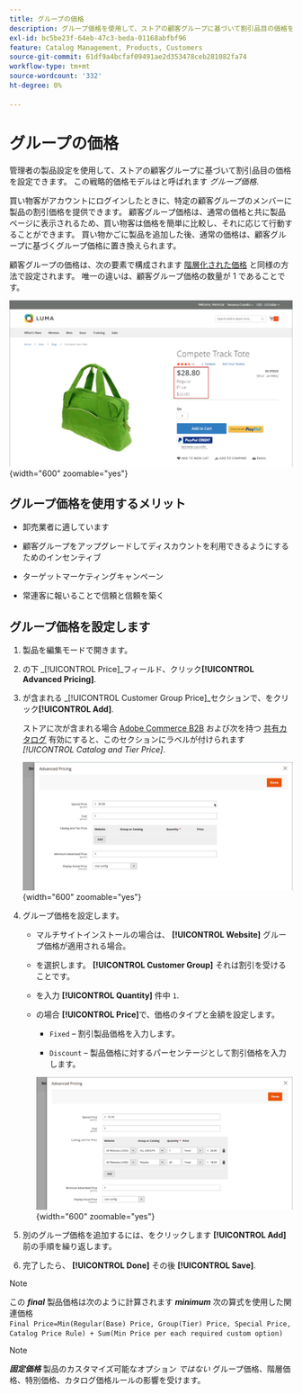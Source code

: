 ```yaml
---
title: グループの価格
description: グループ価格を使用して、ストアの顧客グループに基づいて割引品目の価格を設定する方法を説明します。
exl-id: bc5be23f-64eb-47c3-beda-01168abfbf96
feature: Catalog Management, Products, Customers
source-git-commit: 61df9a4bcfaf09491ae2d353478ceb281082fa74
workflow-type: tm+mt
source-wordcount: '332'
ht-degree: 0%

---
```


# グループの価格

管理者の製品設定を使用して、ストアの顧客グループに基づいて割引品目の価格を設定できます。 この戦略的価格モデルはと呼ばれます _グループ価格_.

買い物客がアカウントにログインしたときに、特定の顧客グループのメンバーに製品の割引価格を提供できます。 顧客グループ価格は、通常の価格と共に製品ページに表示されるため、買い物客は価格を簡単に比較し、それに応じて行動することができます。 買い物かごに製品を追加した後、通常の価格は、顧客グループに基づくグループ価格に置き換えられます。

顧客グループの価格は、次の要素で構成されます [階層化された価格](product-price-tier.md) と同様の方法で設定されます。 唯一の違いは、顧客グループ価格の数量が 1 であることです。

![顧客グループ割引](./assets/storefront-price-group.png){width="600" zoomable="yes"}

## グループ価格を使用するメリット

- 卸売業者に適しています

- 顧客グループをアップグレードしてディスカウントを利用できるようにするためのインセンティブ

- ターゲットマーケティングキャンペーン

- 常連客に報いることで信頼と信頼を築く

## グループ価格を設定します

1. 製品を編集モードで開きます。

1. の下 _[!UICONTROL Price]_フィールド、クリック&#x200B;**[!UICONTROL Advanced Pricing]**.

1. が含まれる _[!UICONTROL Customer Group Price]_セクションで、をクリック&#x200B;**[!UICONTROL Add]**.

   ストアに次が含まれる場合 [Adobe Commerce B2B](../b2b/introduction.md) および次を持つ [共有カタログ](../b2b/catalog-shared.md) 有効にすると、このセクションにラベルが付けられます _[!UICONTROL Catalog and Tier Price]_.

   ![詳細価格](./assets/product-price-group.png){width="600" zoomable="yes"}

1. グループ価格を設定します。

   - マルチサイトインストールの場合は、 **[!UICONTROL Website]** グループ価格が適用される場合。

   - を選択します。 **[!UICONTROL Customer Group]** それは割引を受けることです。

   - を入力 **[!UICONTROL Quantity]** 件中 `1`.

   - の場合 **[!UICONTROL Price]**&#x200B;で、価格のタイプと金額を設定します。

      - `Fixed`  – 割引製品価格を入力します。

      - `Discount`  – 製品価格に対するパーセンテージとして割引価格を入力します。

     ![顧客グループ価格](./assets/product-price-group-discount.png){width="600" zoomable="yes"}

1. 別のグループ価格を追加するには、をクリックします **[!UICONTROL Add]** 前の手順を繰り返します。

1. 完了したら、 **[!UICONTROL Done]** その後 **[!UICONTROL Save]**.

>[!NOTE]
>
>この **_final_** 製品価格は次のように計算されます **_minimum_** 次の算式を使用した関連価格 <br/>`Final Price=Min(Regular(Base) Price, Group(Tier) Price, Special Price, Catalog Price Rule) + Sum(Min Price per each required custom option)`

>[!NOTE]
>
>**_固定価格_** 製品のカスタマイズ可能なオプション _ではない_ グループ価格、階層価格、特別価格、カタログ価格ルールの影響を受けます。
